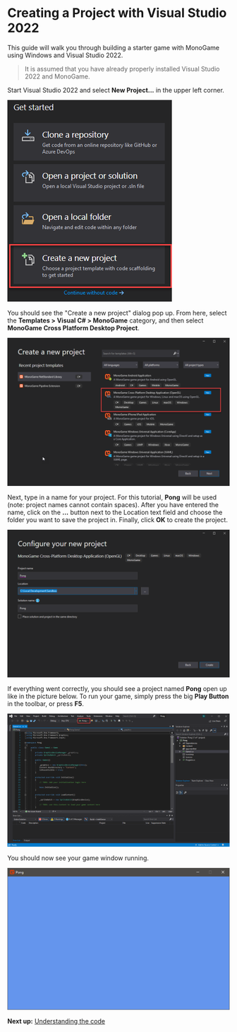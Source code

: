 # Creating a Project with Visual Studio 2022

This guide will walk you through building a starter game with MonoGame using Windows and Visual Studio 2022. 

> It is assumed that you have already properly installed Visual Studio 2022 and MonoGame.

Start Visual Studio 2022 and select **New Project...** in the upper left corner.

![New Solution](images/vswin-mg-new-1.png)

You should see the "Create a new project" dialog pop up. From here, select the **Templates > Visual C# > MonoGame** category, and then select **MonoGame Cross Platform Desktop Project**.

![New Template](images/vswin-mg-new-2.png)

Next, type in a name for your project. For this tutorial, **Pong** will be used (note: project names cannot contain spaces). After you have entered the name, click on the **...** button next to the Location text field and choose the folder you want to save the project in. Finally, click **OK** to create the project.

![Project Name](images/vswin-mg-new-3.png)

If everything went correctly, you should see a project named **Pong** open up like in the picture below. To run your game, simply press the big **Play Button** in the toolbar, or press **F5**.

![Project Start](images/vswin-mg-new-4.png)

You should now see your game window running.

![Game](images/vswin-mg-new-5.png)

**Next up:** [Understanding the code](3_understanding_the_code.md)
